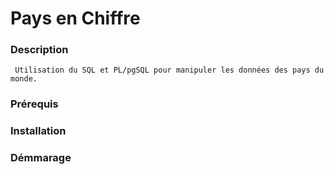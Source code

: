 # Pays en Chiffre 
 ### Description 
     Utilisation du SQL et PL/pgSQL pour manipuler les données des pays du monde.
   
 ### Prérequis 
 ### Installation
 ### Démmarage



